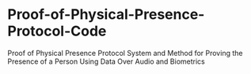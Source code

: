 # Proof-of-Physical-Presence-Protocol-Code
Proof of Physical Presence Protocol System and Method for Proving the Presence of a Person Using Data Over Audio and Biometrics
